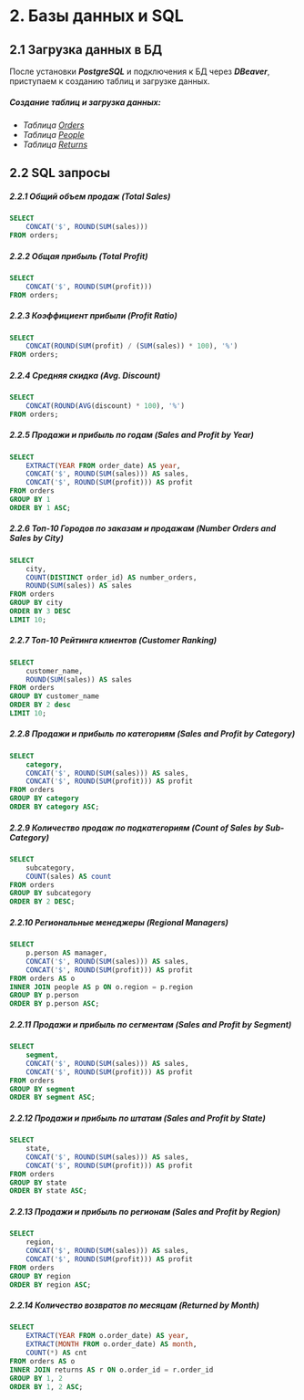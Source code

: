 # 2. Базы данных и SQL
## 2.1 Загрузка данных в БД
После установки ***PostgreSQL*** и подключения к БД через ***DBeaver***, приступаем к созданию таблиц и загрузке данных.
##### Создание таблиц и загрузка данных:
- _Таблица [Orders](https://github.com/ArenaDestroyer/architecture/blob/develop/base_db/orders.sql)_
- _Таблица [People](https://github.com/ArenaDestroyer/architecture/blob/develop/base_db/people.sql)_
- _Таблица [Returns](https://github.com/ArenaDestroyer/architecture/blob/develop/base_db/returns.sql)_

## 2.2 SQL запросы
##### 2.2.1 Общий объем продаж (Total Sales)

```sql
SELECT 
	CONCAT('$', ROUND(SUM(sales)))
FROM orders;
  ```
  
##### 2.2.2 Общая прибыль (Total Profit)

```sql
SELECT 
	CONCAT('$', ROUND(SUM(profit)))
FROM orders;
```

##### 2.2.3 Коэффициент прибыли (Profit Ratio)

```sql
SELECT 
	CONCAT(ROUND(SUM(profit) / (SUM(sales)) * 100), '%')
FROM orders;
```

##### 2.2.4 Средняя скидка (Avg. Discount)

```sql
SELECT 
	CONCAT(ROUND(AVG(discount) * 100), '%')
FROM orders;
```

##### 2.2.5 Продажи и прибыль по годам (Sales and Profit by Year)

```sql
SELECT 
	EXTRACT(YEAR FROM order_date) AS year,
	CONCAT('$', ROUND(SUM(sales))) AS sales,
	CONCAT('$', ROUND(SUM(profit))) AS profit
FROM orders
GROUP BY 1
ORDER BY 1 ASC;
```

##### 2.2.6 Топ-10 Городов по заказам и продажам (Number Orders and Sales by City)

```sql
SELECT 
	city,
	COUNT(DISTINCT order_id) AS number_orders,
	ROUND(SUM(sales)) AS sales
FROM orders
GROUP BY city
ORDER BY 3 DESC
LIMIT 10;
```

##### 2.2.7 Топ-10 Рейтинга клиентов (Customer Ranking)

```sql
SELECT 
	customer_name,
	ROUND(SUM(sales)) AS sales
FROM orders
GROUP BY customer_name
ORDER BY 2 desc
LIMIT 10;
```

##### 2.2.8 Продажи и прибыль по категориям (Sales and Profit by Category)

```sql
SELECT
	category,
	CONCAT('$', ROUND(SUM(sales))) AS sales,
	CONCAT('$', ROUND(SUM(profit))) AS profit
FROM orders
GROUP BY category
ORDER BY category ASC;
```

##### 2.2.9 Количество продаж по подкатегориям (Count of Sales by Sub-Category)

```sql
SELECT
	subcategory,
	COUNT(sales) AS count
FROM orders
GROUP BY subcategory
ORDER BY 2 DESC;
```

##### 2.2.10 Региональные менеджеры (Regional Managers)

```sql
SELECT 
	p.person AS manager,
	CONCAT('$', ROUND(SUM(sales))) AS sales,
	CONCAT('$', ROUND(SUM(profit))) AS profit
FROM orders AS o
INNER JOIN people AS p ON o.region = p.region
GROUP BY p.person
ORDER BY p.person ASC;
```

##### 2.2.11 Продажи и прибыль по сегментам (Sales and Profit by Segment)

```sql
SELECT 
	segment,
	CONCAT('$', ROUND(SUM(sales))) AS sales,
	CONCAT('$', ROUND(SUM(profit))) AS profit
FROM orders
GROUP BY segment
ORDER BY segment ASC;
```

##### 2.2.12 Продажи и прибыль по штатам (Sales and Profit by State)

```sql
SELECT 
	state,
	CONCAT('$', ROUND(SUM(sales))) AS sales,
	CONCAT('$', ROUND(SUM(profit))) AS profit
FROM orders
GROUP BY state
ORDER BY state ASC;
```

##### 2.2.13 Продажи и прибыль по регионам (Sales and Profit by Region)

```sql
SELECT 
	region,
	CONCAT('$', ROUND(SUM(sales))) AS sales,
	CONCAT('$', ROUND(SUM(profit))) AS profit
FROM orders
GROUP BY region
ORDER BY region ASC;
```

##### 2.2.14 Количество возвратов по месяцам (Returned by Month)

```sql
SELECT	
	EXTRACT(YEAR FROM o.order_date) AS year,
	EXTRACT(MONTH FROM o.order_date) AS month,
	COUNT(*) AS cnt
FROM orders AS o
INNER JOIN returns AS r ON o.order_id = r.order_id
GROUP BY 1, 2
ORDER BY 1, 2 ASC;
```

